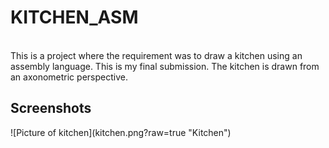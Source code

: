 <h1>KITCHEN_ASM</h1>
<br>
This is a project where the requirement was to draw a kitchen using an assembly language. This is my final submission. The kitchen is drawn from an axonometric perspective.
<br>
<h2>Screenshots</h2>
![Picture of kitchen](kitchen.png?raw=true "Kitchen")
